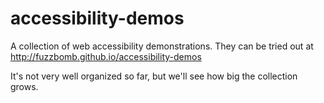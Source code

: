# accessibility-demos
A collection of web accessibility demonstrations.
They can be tried out at http://fuzzbomb.github.io/accessibility-demos

It's not very well organized so far, but we'll see how big the collection grows.
